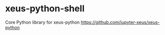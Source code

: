 # xeus-python-shell

Core Python library for xeus-python https://github.com/jupyter-xeus/xeus-python
